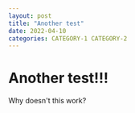 ```yaml
---
layout: post
title: "Another test"
date: 2022-04-10
categories: CATEGORY-1 CATEGORY-2
---
```


# Another test!!!

Why doesn't this work?
